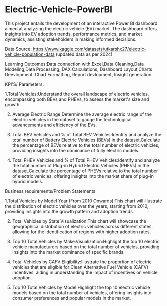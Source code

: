 # Electric-Vehicle-PowerBI
This project entails the development of an interactive Power BI dashboard aimed at analyzing the electric vehicle (EV) market. The dashboard offers insights into EV adoption trends, performance metrics, and market dynamics, assisting stakeholders in making informed decisions.

Data Source: https://www.kaggle.com/datasets/utkarshx27/electric-vehicle-population-data   (updated data as per 2024)

Learning Outcomes:Data connection with Excel,Data Cleaning,Data Modeling,Data Processing, DAX Calculations, Dashboard Layout,Charts Deevlopment, Chart Formatting, Report devlopment, Insight generation.

KPI'S/ Parameters:

1.Total Vehicles:Understand the overall landscape of electric vehicles, encompassing both BEVs and PHEVs, to assess the market's size and growth.

2. Average Electric Range:Determine the average electric range of the electric vehicles in the dataset to gauge the technological advancements and efficiency of the EVs.

3. Total BEV Vehicles and % of Total BEV Vehicles:Identify and analyze the total number of Battery Electric Vehicles (BEVs) in the dataset.Calculate the percentage of BEVs relative to the total number of electric vehicles, providing insights into the dominance of fully electric models.
   
5. Total PHEV Vehicles and % of Total PHEV Vehicles:Identify and analyze the total number of Plug-in Hybrid Electric Vehicles (PHEVs) in the dataset.Calculate the percentage of PHEVs relative to the total number of electric vehicles, offering insights into the market share of plug-in hybrid models.

Business requirements/Problem Statements

1.Total Vehicles by Model Year (From 2010 Onwards):This chart will illustrate the distribution of electric vehicles over the years, starting from 2010, providing insights into the growth pattern and adoption trends.

2. Total Vehicles by State:Visualization:This chart will showcase the geographical distribution of electric vehicles across different states, allowing for the identification of regions with higher adoption rates.

3. Top 10 Total Vehicles by Make:Visualization:Highlight the top 10 electric vehicle manufacturers based on the total number of vehicles, providing insights into the market dominance of specific brands.

4. Total Vehicles by CAFV Eligibility:Illustrate the proportion of electric vehicles that are eligible for Clean Alternative Fuel Vehicle (CAFV) incentives, aiding in understanding the impact of incentives on vehicle adoption.

5. Top 10 Total Vehicles by Model:Highlight the top 10 electric vehicle models based on the total number of vehicles, offering insights into consumer preferences and popular models in the market.

